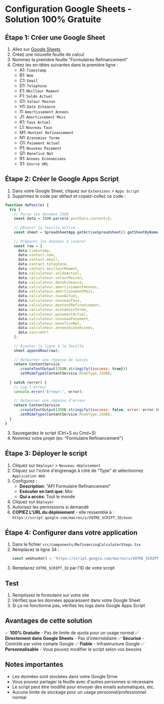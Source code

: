 # Configuration Google Sheets - Solution 100% Gratuite

## Étape 1: Créer une Google Sheet

1. Allez sur [Google Sheets](https://sheets.google.com)
2. Créez une nouvelle feuille de calcul
3. Nommez la première feuille "Formulaires Refinancement"
4. Créez les en-têtes suivantes dans la première ligne :
   - A1: `Timestamp`
   - B1: `Nom`
   - C1: `Email`
   - D1: `Telephone`
   - E1: `Meilleur Moment`
   - F1: `Solde Actuel`
   - G1: `Valeur Maison`
   - H1: `Date Echeance`
   - I1: `Amortissement Annees`
   - J1: `Amortissement Mois`
   - K1: `Taux Actuel`
   - L1: `Nouveau Taux`
   - M1: `Montant Refinancement`
   - N1: `Economies Terme`
   - O1: `Paiement Actuel`
   - P1: `Nouveau Paiement`
   - Q1: `Benefice Net`
   - R1: `Annees Economisees`
   - S1: `Source URL`

## Étape 2: Créer le Google Apps Script

1. Dans votre Google Sheet, cliquez sur `Extensions` > `Apps Script`
2. Supprimez le code par défaut et copiez-collez ce code :

```javascript
function doPost(e) {
  try {
    // Parse les données JSON
    const data = JSON.parse(e.postData.contents);
    
    // Obtenir la feuille active
    const sheet = SpreadsheetApp.getActiveSpreadsheet().getSheetByName('Formulaires Refinancement');
    
    // Préparer les données à insérer
    const row = [
      data.timestamp,
      data.contact.nom,
      data.contact.email,
      data.contact.telephone,
      data.contact.meilleurMoment,
      data.calculateur.soldeActuel,
      data.calculateur.valeurMaison,
      data.calculateur.dateEcheance,
      data.calculateur.amortissementAnnees,
      data.calculateur.amortissementMois,
      data.calculateur.tauxActuel,
      data.calculateur.nouveauTaux,
      data.calculateur.montantRefinancement,
      data.calculateur.economiesTerme,
      data.calculateur.paiementActuel,
      data.calculateur.nouveauPaiement,
      data.calculateur.beneficeNet,
      data.calculateur.anneesEconomisees,
      data.sourceUrl
    ];
    
    // Ajouter la ligne à la feuille
    sheet.appendRow(row);
    
    // Retourner une réponse de succès
    return ContentService
      .createTextOutput(JSON.stringify({success: true}))
      .setMimeType(ContentService.MimeType.JSON);
      
  } catch (error) {
    // Log l'erreur
    console.error('Erreur:', error);
    
    // Retourner une réponse d'erreur
    return ContentService
      .createTextOutput(JSON.stringify({success: false, error: error.toString()}))
      .setMimeType(ContentService.MimeType.JSON);
  }
}
```

3. Sauvegardez le script (Ctrl+S ou Cmd+S)
4. Nommez votre projet (ex: "Formulaire Refinancement")

## Étape 3: Déployer le script

1. Cliquez sur `Déployer` > `Nouveau déploiement`
2. Cliquez sur l'icône d'engrenage à côté de "Type" et sélectionnez `Application Web`
3. Configurez :
   - **Description**: "API Formulaire Refinancement"
   - **Exécuter en tant que**: Moi
   - **Qui a accès**: Tout le monde
4. Cliquez sur `Déployer`
5. Autorisez les permissions si demandé
6. **COPIEZ L'URL du déploiement** - elle ressemble à : `https://script.google.com/macros/s/VOTRE_SCRIPT_ID/exec`

## Étape 4: Configurer dans votre application

1. Dans le fichier `src/components/RefinancingCalculatorSteps.tsx`
2. Remplacez la ligne 34 :
   ```javascript
   const webhookUrl = 'https://script.google.com/macros/s/VOTRE_SCRIPT_ID/exec';
   ```
3. Remplacez `VOTRE_SCRIPT_ID` par l'ID de votre script

## Test

1. Remplissez le formulaire sur votre site
2. Vérifiez que les données apparaissent dans votre Google Sheet
3. Si ça ne fonctionne pas, vérifiez les logs dans Google Apps Script

## Avantages de cette solution

✅ **100% Gratuite** - Pas de limite de quota pour un usage normal
✅ **Directement dans Google Sheets** - Pas d'intermédiaire 
✅ **Sécurisé** - Contrôlé par votre compte Google
✅ **Fiable** - Infrastructure Google
✅ **Personnalisable** - Vous pouvez modifier le script selon vos besoins

## Notes importantes

- Les données sont stockées dans votre Google Drive
- Vous pouvez partager la feuille avec d'autres personnes si nécessaire
- Le script peut être modifié pour envoyer des emails automatiques, etc.
- Aucune limite de stockage pour un usage personnel/professionnel normal